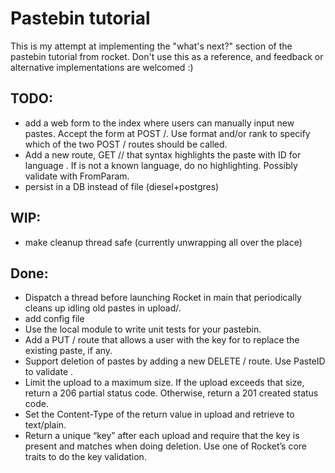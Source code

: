 # Pastebin tutorial

This is my attempt at implementing the "what's next?" section of the pastebin tutorial from rocket.
Don't use this as a reference, and feedback or alternative implementations are welcomed :)


## TODO: 
* add a web form to the index where users can manually input new pastes. Accept the form at POST /. Use format and/or rank to specify which of the two POST / routes should be called.
* Add a new route, GET /<id>/<lang> that syntax highlights the paste with ID <id> for language <lang>. If <lang> is not a known language, do no highlighting. Possibly validate <lang> with FromParam.
* persist in a DB instead of file (diesel+postgres)

## WIP:
* make cleanup thread safe (currently unwrapping all over the place)

## Done:
* Dispatch a thread before launching Rocket in main that periodically cleans up idling old pastes in upload/.
* add config file
* Use the local module to write unit tests for your pastebin.
* Add a PUT /<id> route that allows a user with the key for <id> to replace the existing paste, if any.
* Support deletion of pastes by adding a new DELETE /<id> route. Use PasteID to validate <id>.
* Limit the upload to a maximum size. If the upload exceeds that size, return a 206 partial status code. Otherwise, return a 201 created status code.
* Set the Content-Type of the return value in upload and retrieve to text/plain.
* Return a unique “key” after each upload and require that the key is present and matches when doing deletion. Use one of Rocket’s core traits to do the key validation.